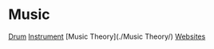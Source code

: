 # Music

[Drum](./Drum/)
[Instrument](./Instrument/)
[Music Theory](./Music Theory/)
[Websites](./Websites/)